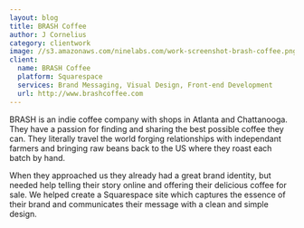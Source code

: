 ```yaml
---
layout: blog
title: BRASH Coffee
author: J Cornelius
category: clientwork
image: //s3.amazonaws.com/ninelabs.com/work-screenshot-brash-coffee.png
client:
  name: BRASH Coffee
  platform: Squarespace
  services: Brand Messaging, Visual Design, Front-end Development
  url: http://www.brashcoffee.com
---
```

BRASH is an indie coffee company with shops in Atlanta and Chattanooga. They have a passion for finding and sharing the best possible coffee they can. They literally travel the world forging relationships with independant farmers and bringing raw beans back to the US where they roast each batch by hand.

When they approached us they already had a great brand identity, but needed help telling their story online and offering their delicious coffee for sale. We helped create a Squarespace site which captures the essence of their brand and communicates their message with a clean and simple design.